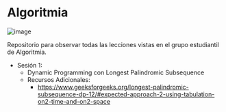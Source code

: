 # Algoritmia
![image](https://github.com/user-attachments/assets/800d2875-b3a7-43e4-821f-7051e0d5ac56)

Repositorio para observar todas las lecciones vistas en el grupo estudiantil de Algoritmia. 

-  Sesión 1:
    - Dynamic Programming con Longest Palindromic Subsequence
    - Recursos Adicionales:
      - https://www.geeksforgeeks.org/longest-palindromic-subsequence-dp-12/#expected-approach-2-using-tabulation-on2-time-and-on2-space 
